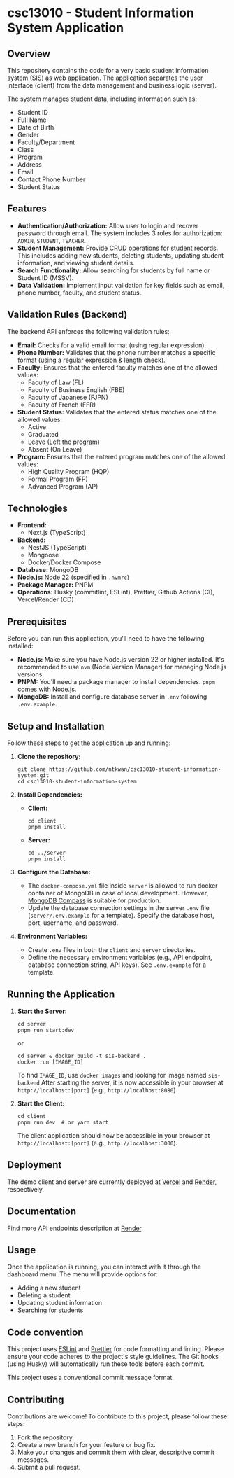 # csc13010 - Student Information System Application

## Overview

This repository contains the code for a very basic student information system (SIS) as web application. The application separates the user interface (client) from the data management and business logic (server).

The system manages student data, including information such as:

- Student ID
- Full Name
- Date of Birth
- Gender
- Faculty/Department
- Class
- Program
- Address
- Email
- Contact Phone Number
- Student Status

## Features

- **Authentication/Authorization:** Allow user to login and recover password through email. The system includes 3 roles for authorization: `ADMIN`, `STUDENT`, `TEACHER`.
- **Student Management:** Provide CRUD operations for student records. This includes adding new students, deleting students, updating student information, and viewing student details.
- **Search Functionality:** Allow searching for students by full name or Student ID (MSSV).
- **Data Validation:** Implement input validation for key fields such as email, phone number, faculty, and student status.

## Validation Rules (Backend)

The backend API enforces the following validation rules:

- **Email:** Checks for a valid email format (using regular expression).
- **Phone Number:** Validates that the phone number matches a specific format (using a regular expression & length check).
- **Faculty:** Ensures that the entered faculty matches one of the allowed values:
    - Faculty of Law (FL)
    - Faculty of Business English (FBE)
    - Faculty of Japanese (FJPN)
    - Faculty of French (FFR)
- **Student Status:** Validates that the entered status matches one of the allowed values:
    - Active
    - Graduated
    - Leave (Left the program)
    - Absent (On Leave)
- **Program:** Ensures that the entered program matches one of the allowed values:
    - High Quality Program (HQP)
    - Formal Program (FP)
    - Advanced Program (AP)

## Technologies

- **Frontend:**
    - Next.js (TypeScript)
- **Backend:**
    - NestJS (TypeScript)
    - Mongoose
    - Docker/Docker Compose
- **Database:** MongoDB
- **Node.js:** Node 22 (specified in `.nvmrc`)
- **Package Manager:** PNPM
- **Operations:** Husky (commitlint, ESLint), Prettier, Github Actions (CI), Vercel/Render (CD)

## Prerequisites

Before you can run this application, you'll need to have the following installed:

- **Node.js:** Make sure you have Node.js version 22 or higher installed. It's recommended to use `nvm` (Node Version Manager) for managing Node.js versions.
- **PNPM:** You'll need a package manager to install dependencies. `pnpm` comes with Node.js.
- **MongoDB:** Install and configure database server in `.env` following `.env.example`.

## Setup and Installation

Follow these steps to get the application up and running:

1.  **Clone the repository:**

    ```
    git clone https://github.com/ntkwan/csc13010-student-information-system.git
    cd csc13010-student-information-system
    ```

2.  **Install Dependencies:**

    - **Client:**
        ```
        cd client
        pnpm install
        ```
    - **Server:**
        ```
        cd ../server
        pnpm install
        ```

3.  **Configure the Database:**

    - The `docker-compose.yml` file inside `server` is allowed to run docker container of MongoDB in case of local development. However, [MongoDB Compass](https://www.mongodb.com/products/tools/compass) is suitable for production.
    - Update the database connection settings in the server `.env` file (`server/.env.example` for a template). Specify the database host, port, username, and password.

4.  **Environment Variables:**
    - Create `.env` files in both the `client` and `server` directories.
    - Define the necessary environment variables (e.g., API endpoint, database connection string, API keys). See `.env.example` for a template.

## Running the Application

1.  **Start the Server:**

    ```
    cd server
    pnpm run start:dev
    ```

    or

    ```
    cd server & docker build -t sis-backend .
    docker run [IMAGE_ID]
    ```

    To find `IMAGE_ID`, use `docker images` and looking for image named `sis-backend`
    After starting the server, it is now accessible in your browser at `http://localhost:[port]` (e.g., `http://localhost:8080`)

2.  **Start the Client:**

    ```
    cd client
    pnpm run dev  # or yarn start
    ```

    The client application should now be accessible in your browser at `http://localhost:[port]` (e.g., `http://localhost:3000`).

## Deployment

The demo client and server are currently deployed at [Vercel](csc13010-student-information-system.vercel.app) and [Render](https://csc13010-student-information-system.onrender.com), respectively.

## Documentation

Find more API endpoints description at [Render](https://csc13010-student-information-system.onrender.com/docs).

## Usage

Once the application is running, you can interact with it through the dashboard menu. The menu will provide options for:

- Adding a new student
- Deleting a student
- Updating student information
- Searching for students

## Code convention

This project uses [ESLint](https://eslint.org/) and [Prettier](https://prettier.io/) for code formatting and linting. Please ensure your code adheres to the project's style guidelines. The Git hooks (using Husky) will automatically run these tools before each commit.

This project uses a conventional commit message format.

## Contributing

Contributions are welcome! To contribute to this project, please follow these steps:

1.  Fork the repository.
2.  Create a new branch for your feature or bug fix.
3.  Make your changes and commit them with clear, descriptive commit messages.
4.  Submit a pull request.
